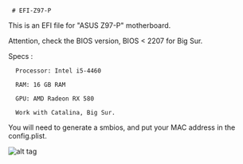      # EFI-Z97-P
This is an EFI file for "ASUS Z97-P" motherboard.


Attention, check the BIOS version, BIOS < 2207 for Big Sur.

Specs :

      Processor: Intel i5-4460
          
      RAM: 16 GB RAM
      
      GPU: AMD Radeon RX 580
      
      Work with Catalina, Big Sur.


You will need to generate a smbios, and put your MAC address in the config.plist.


![alt tag](https://i.ibb.co/FBnNQNz/Screen.jpg)
